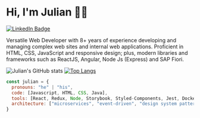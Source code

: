 # Hi, I'm Julian 👋🏾
[![LinkedIn Badge](https://img.shields.io/badge/-LinkedIn-0e76a8?style=flat-square&logo=Linkedin&logoColor=white)](https://linkedin.com/in/julianfcp)

Versatile Web Developer with 8+ years of experience developing and managing
complex web sites and internal web applications. Proficient in HTML, CSS,
JavaScript and responsive design; plus, modern libraries and frameworks such as
ReactJS, Angular, Node Js (Express) and SAP Fiori.

![Julian's GitHub stats](https://github-readme-stats.vercel.app/api?username=julianfcp&show_icons=true&theme=dark)
[![Top Langs](https://github-readme-stats.vercel.app/api/top-langs/?username=julianfcp&layout=compact&theme=dark)](https://github.com/anuraghazra/github-readme-stats)

```javascript
const julian = {
  pronouns: "he" | "his",
  code: [Javascript, HTML, CSS, Java],
  tools: [React, Redux, Node, Storybook, Styled-Components, Jest, Docker, SAP-fiori],
  architecture: ["microservices", "event-driven", "design system pattern"],
}
```


<!--
**julianfcp/julianfcp** is a ✨ _special_ ✨ repository because its `README.md` (this file) appears on your GitHub profile.

Here are some ideas to get you started:

- 🔭 I’m currently working on ...
- 🌱 I’m currently learning ...
- 👯 I’m looking to collaborate on ...
- 🤔 I’m looking for help with ...
- 💬 Ask me about ...
- 📫 How to reach me: ...
- 😄 Pronouns: ...
- ⚡ Fun fact: ...
-->
